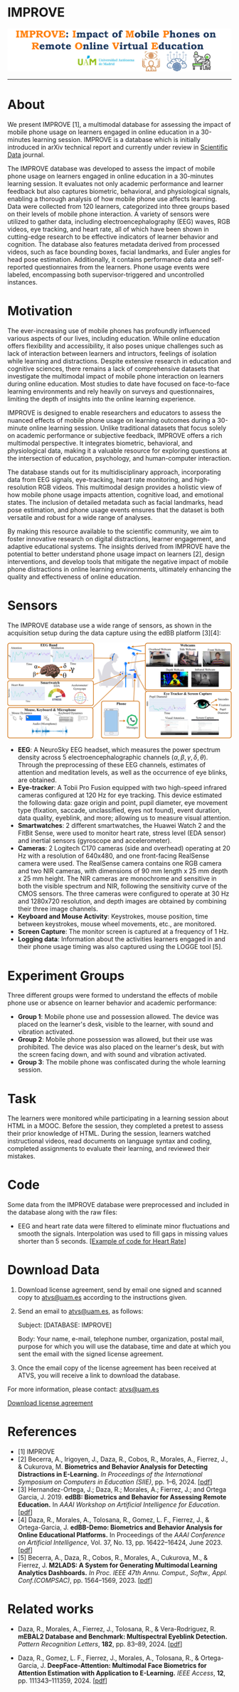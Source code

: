 # IMPROVE

![Sin titulo](https://github.com/alvarobj/improve/blob/main/Images/improve_icon.png)
***
# About
We present IMPROVE [1], a multimodal database for assessing the impact of mobile phone usage on learners engaged in online education in a 30-minutes learning session. IMPROVE is a database which is initially introduced in arXiv technical report and currently under review in [Scientific Data](https://www.nature.com/sdata/) journal.

The IMPROVE database was developed to assess the impact of mobile phone usage on learners engaged in online education in a 30-minutes learning session. It evaluates not only academic performance and learner feedback but also captures biometric, behavioral, and physiological signals, enabling a thorough analysis of how mobile phone use affects learning. Data were collected from 120 learners, categorized into three groups based on their levels of mobile phone interaction. A variety of sensors were utilized to gather data, including electroencephalography (EEG) waves, RGB videos, eye tracking, and heart rate, all of which have been shown in cutting-edge research to be effective indicators of learner behavior and cognition. The database also features metadata derived from processed videos, such as face bounding boxes, facial landmarks, and Euler angles for head pose estimation. Additionally, it contains performance data and self-reported questionnaires from the learners. Phone usage events were labeled, encompassing both supervisor-triggered and uncontrolled instances.

# Motivation
The ever-increasing use of mobile phones has profoundly influenced various aspects of our lives, including education. While online education offers flexibility and accessibility, it also poses unique challenges such as lack of interaction between learners and intructors, feelings of isolation while learning and distractions. Despite extensive research in education and cognitive sciences, there remains a lack of comprehensive datasets that investigate the multimodal impact of mobile phone interaction on learners during online education. Most studies to date have focused on face-to-face learning environments and rely heavily on surveys and questionnaires, limiting the depth of insights into the online learning experience.

IMPROVE is designed to enable researchers and educators to assess the nuanced effects of mobile phone usage on learning outcomes during a 30-minute online learning session. Unlike traditional datasets that focus solely on academic performance or subjective feedback, IMPROVE offers a rich multimodal perspective. It integrates biometric, behavioral, and physiological data, making it a valuable resource for exploring questions at the intersection of education, psychology, and human-computer interaction.

The database stands out for its multidisciplinary approach, incorporating data from EEG signals, eye-tracking, heart rate monitoring, and high-resolution RGB videos. This multimodal design provides a holistic view of how mobile phone usage impacts attention, cognitive load, and emotional states. The inclusion of detailed metadata such as facial landmarks, head pose estimation, and phone usage events ensures that the dataset is both versatile and robust for a wide range of analyses.

By making this resource available to the scientific community, we aim to foster innovative research on digital distractions, learner engagement, and adaptive educational systems. The insights derived from IMPROVE have the potential to better understand phone usage impact on learners [2], design interventions, and develop tools that mitigate the negative impact of mobile phone distractions in online learning environments, ultimately enhancing the quality and effectiveness of online education.

# Sensors
The IMPROVE database use a wide range of sensors, as shown in the acquisition setup during the data capture using the edBB platform [3][4]:

![Sin titulo](https://github.com/alvarobj/improve/blob/main/Images/acquisition_setup.png)

- **EEG**: A NeuroSky EEG headset, which measures the power spectrum density across 5 electroencephalographic channels ($\alpha, \beta, \gamma, \delta, \theta$). Through the preprocessing of these EEG channels, estimates of attention and meditation levels, as well as the occurrence of eye blinks, are obtained. 
- **Eye-tracker**: A Tobii Pro Fusion equipped with two high-speed infrared cameras configured at 120 Hz for eye tracking. This device estimated the following data: gaze origin and point, pupil diameter, eye movement type (fixation, saccade, unclassified, eyes not found), event duration, data quality, eyeblink, and more; allowing us to measure visual attention.
- **Smartwatches**: 2 different smartwatches, the Huawei Watch 2 and the FitBit Sense, were used to monitor heart rate, stress level (EDA sensor) and inertial sensors (gyroscope and accelerometer).
- **Cameras**: 2 Logitech C170 cameras (side and overhead) operating at 20 Hz with a resolution of 640x480, and one front-facing RealSense camera were used. The RealSense camera contains one RGB camera and two NIR cameras, with dimensions of 90 mm length x 25 mm depth x 25 mm height. The NIR cameras are monochrome and sensitive in both the visible spectrum and NIR, following the sensitivity curve of the CMOS sensors. The three cameras were configured to operate at 30 Hz and 1280x720  resolution, and depth images are obtained by combining their three image channels.
- **Keyboard and Mouse Activity**: Keystrokes, mouse position, time between keystrokes, mouse wheel movements, etc., are monitored.
- **Screen Capture**: The monitor screen is captured at a frequency of 1 Hz.
- **Logging data**: Information about the activities learners engaged in and their phone usage timing was also captured using the LOGGE tool [5].

# Experiment Groups
Three different groups were formed to understand the effects of mobile phone use or absence on learner behavior and academic performance:
- **Group 1**: Mobile phone use and possession allowed. The device was placed on the learner's desk, visible to the learner, with sound and vibration activated.
- **Group 2**: Mobile phone possession was allowed, but their use was prohibited. The device was also placed on the learner's desk, but with the screen facing down, and with sound and vibration activated.
- **Group 3**: The mobile phone was confiscated during the whole learning session.
    
# Task
The learners were monitored while participating in a learning session about HTML in a MOOC. Before the session, they completed a pretest to assess their prior knowledge of HTML. During the session, learners watched instructional videos, read documents on language syntax and coding, completed assignments to evaluate their learning, and reviewed their mistakes.

# Code
Some data from the IMPROVE database were preprocessed and included in the database along with the raw files:

- EEG and heart rate data were filtered to eliminate minor fluctuations and smooth the signals. Interpolation was used to fill gaps in missing values shorter than 5 seconds. [[Example of code for Heart Rate](https://github.com/alvarobj/improve/blob/main/Code/Example_Heart_Rate_Signal.m)]


# Download Data
1) Download license agreement, send by email one signed and scanned copy to atvs@uam.es according to the instructions given.


2) Send an email to atvs@uam.es, as follows:

    Subject: [DATABASE: IMPROVE]


    Body: Your name, e-mail, telephone number, organization, postal mail, purpose for which you will use the database, time and date at which you sent the email with the signed license agreement.


3) Once the email copy of the license agreement has been received at ATVS, you will receive a link to download the database.


For more information, please contact: atvs@uam.es

 [Download license agreement](https://github.com/alvarobj/improve/blob/main/License/IMPROVE_License_Agreement.pdf)

 # References
+ [1] IMPROVE
+ [2] Becerra, A., Irigoyen, J., Daza, R., Cobos, R., Morales, A., Fierrez, J., & Cukurova, M. **Biometrics and Behavior Analysis for Detecting Distractions in E-Learning.** *In Proceedings of the International Symposium on Computers in Education (SIIE)*, pp. 1–6, 2024. [[pdf](https://ieeexplore.ieee.org/stamp/stamp.jsp?tp=&arnumber=10604582)]
+ [3] Hernandez-Ortega, J.; Daza, R.; Morales, A.; Fierrez, J.; and Ortega Garcia, J. 2019. **edBB: Biometrics and Behavior for Assessing Remote Education.** In *AAAI Workshop on Artificial Intelligence for Education*. [[pdf](https://arxiv.org/pdf/1912.04786.pdf)]
+ [4] Daza, R., Morales, A., Tolosana, R., Gomez, L. F., Fierrez, J., & Ortega-Garcia, J. **edBB-Demo: Biometrics and Behavior Analysis for Online Educational Platforms.** In Proceedings of the *AAAI Conference on Artificial Intelligence*, Vol. 37, No. 13, pp. 16422–16424, June 2023. [[pdf](https://arxiv.org/pdf/2211.09210)]
+ [5] Becerra, A., Daza, R., Cobos, R., Morales, A., Cukurova, M., & Fierrez, J. **M2LADS: A System for Generating Multimodal Learning Analytics Dashboards.** *In Proc. IEEE 47th Annu. Comput., Softw., Appl. Conf.(COMPSAC)*, pp. 1564–1569, 2023. [[pdf](https://ieeexplore.ieee.org/stamp/stamp.jsp?arnumber=10196854)]

# Related works
- Daza, R., Morales, A., Fierrez, J., Tolosana, R., & Vera-Rodriguez, R. **mEBAL2 Database and Benchmark: Multispectral Eyeblink Detection.** *Pattern Recognition Letters*, **182**, pp. 83–89, 2024. [[pdf](https://arxiv.org/pdf/2309.07880)]

- Daza, R., Gomez, L. F., Fierrez, J., Morales, A., Tolosana, R., & Ortega-Garcia, J. **DeepFace-Attention: Multimodal Face Biometrics for Attention Estimation with Application to E-Learning.** *IEEE Access*, **12**, pp. 111343–111359, 2024. [[pdf](https://ieeexplore.ieee.org/stamp/stamp.jsp?tp=&arnumber=10633208)]
